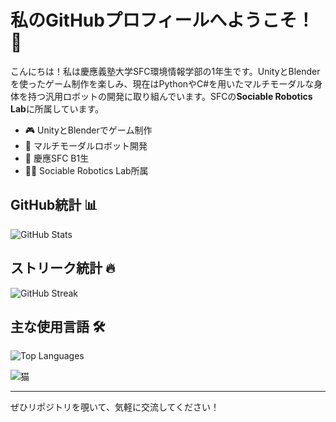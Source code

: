 # 私のGitHubプロフィールへようこそ！ 👋

こんにちは！私は慶應義塾大学SFC環境情報学部の1年生です。UnityとBlenderを使ったゲーム制作を楽しみ、現在はPythonやC#を用いたマルチモーダルな身体を持つ汎用ロボットの開発に取り組んでいます。SFCの**Sociable Robotics Lab**に所属しています。

- 🎮 UnityとBlenderでゲーム制作
- 🤖 マルチモーダルロボット開発
- 🏫 慶應SFC B1生
- 🧑‍💻 Sociable Robotics Lab所属


## GitHub統計 📊

![GitHub Stats](https://github-readme-stats.vercel.app/api?username=forgottencow&show_icons=true&title_color=1E90FF&text_color=1E90FF&icon_color=1E90FF&bg_color=FFFFFF)

## ストリーク統計 🔥

![GitHub Streak](https://streak-stats.demolab.com?user=forgottencow&background=FFFFFF&ring=1E90FF&fire=1E90FF&currStreakNum=1E90FF&currStreakLabel=1E90FF&sideNums=1E90FF&sideLabels=1E90FF&dates=1E90FF&hide_border=true)

## 主な使用言語 🛠️

![Top Languages](https://github-readme-stats.vercel.app/api/top-langs/?username=forgottencow&layout=compact&title_color=1E90FF&text_color=1E90FF&bg_color=FFFFFF)

![猫](https://cataas.com/cat)

---

ぜひリポジトリを覗いて、気軽に交流してください！
